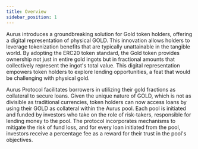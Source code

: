 ```yaml
---
title: Overview
sidebar_position: 1
---
```


Aurus introduces a groundbreaking solution for Gold token holders, offering a digital representation of physical GOLD. This innovation allows holders to leverage tokenization benefits that are typically unattainable in the tangible world. By adopting the ERC20 token standard, the Gold token provides ownership not just in entire gold ingots but in fractional amounts that collectively represent the ingot's total value. This digital representation empowers token holders to explore lending opportunities, a feat that would be challenging with physical gold.

Aurus Protocol facilitates borrowers in utilizing their gold fractions as collateral to secure loans. Given the unique nature of GOLD, which is not as divisible as traditional currencies, token holders can now access loans by using their GOLD as collateral within the Aurus pool. Each pool is initiated and funded by investors who take on the role of risk-takers, responsible for lending money to the pool. The protocol incorporates mechanisms to mitigate the risk of fund loss, and for every loan initiated from the pool, investors receive a percentage fee as a reward for their trust in the pool's objectives.
